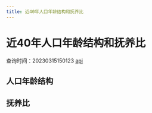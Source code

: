 ```yaml
---
title: 近40年人口年龄结构和抚养比
---
```

# 近40年人口年龄结构和抚养比

查询时间：20230315150123  [api](https://data.stats.gov.cn/easyquery.htm?m=QueryData&dbcode=hgnd&rowcode=zb&colcode=sj&wds=%5B%5D&dfwds=%5B%7B%22wdcode%22%3A%22sj%22%2C%22valuecode%22%3A%22LAST40%22%7D%5D&k1=1678863666639)

## 人口年龄结构

<Chart1 />

## 抚养比

<Chart2 />

<script setup>
import Chart1 from './Chart1.vue'
import Chart2 from './Chart2.vue'

</script>
